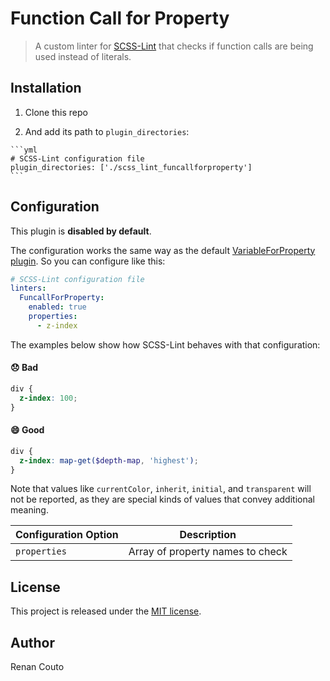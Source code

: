 # Function Call for Property
> A custom linter for [SCSS-Lint](https://github.com/brigade/scss-lint/) that checks if function calls are being used instead of literals.

## Installation

  1. Clone this repo

  2. And add its path to `plugin_directories`:

    ```yml
    # SCSS-Lint configuration file
    plugin_directories: ['./scss_lint_funcallforproperty']
    ```

## Configuration

This plugin is **disabled by default**.

The configuration works the same way as the default [VariableForProperty plugin](https://github.com/brigade/scss-lint/blob/master/lib/scss_lint/linter/README.md#variableforproperty). So you can configure like this:

```yml
# SCSS-Lint configuration file
linters:
  FuncallForProperty:
    enabled: true
    properties:
      - z-index
```

The examples below show how SCSS-Lint behaves with that configuration:

#### :disappointed: Bad
```scss
div {
  z-index: 100;
}
```

#### :smile: Good
```scss
div {
  z-index: map-get($depth-map, 'highest');
}
```

Note that values like `currentColor`, `inherit`, `initial`, and `transparent` will not be reported, as they are special kinds of values that convey additional meaning.

Configuration Option | Description
---------------------|----------------------------------
`properties`         | Array of property names to check

## License

This project is released under the [MIT license](LICENSE).

## Author

Renan Couto
